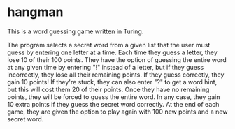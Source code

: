 # hangman
This is a word guessing game written in Turing.

The program selects a secret word from a given list that the user must guess by entering one
letter at a time. Each time they guess a letter, they lose 10 of their 100 points. They have the
option of guessing the entire word at any given time by entering "!" instead of a letter, but if
they guess incorrectly, they lose all their remaining points. If they guess correctly, they gain
10 points! If they're stuck, they can also enter "?" to get a word hint, but this will cost them
20 of their points. Once they have no remaining points, they will be forced to guess the entire
word. In any case, they gain 10 extra points if they guess the secret word correctly. At the end
of each game, they are given the option to play again with 100 new points and a new secret word.
